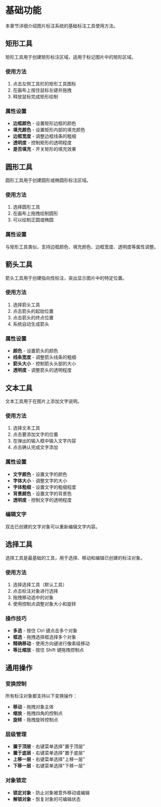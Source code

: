 # 基础功能

本章节详细介绍图片标注系统的基础标注工具使用方法。

## 矩形工具

矩形工具用于创建矩形标注区域，适用于标记图片中的矩形区域。

### 使用方法

1. 点击左侧工具栏的矩形工具图标
2. 在画布上按住鼠标左键并拖拽
3. 释放鼠标完成矩形绘制

### 属性设置

- **边框颜色** - 设置矩形边框的颜色
- **填充颜色** - 设置矩形内部的填充颜色
- **边框宽度** - 调整边框线条的粗细
- **透明度** - 控制矩形的透明程度
- **是否填充** - 开关矩形的填充效果

## 圆形工具

圆形工具用于创建圆形或椭圆形标注区域。

### 使用方法

1. 选择圆形工具
2. 在画布上拖拽绘制圆形
3. 可以绘制正圆或椭圆

### 属性设置

与矩形工具类似，支持边框颜色、填充颜色、边框宽度、透明度等属性调整。

## 箭头工具

箭头工具用于创建指向性标注，突出显示图片中的特定位置。

### 使用方法

1. 选择箭头工具
2. 点击箭头的起始位置
3. 点击箭头的终点位置
4. 系统自动生成箭头

### 属性设置

- **颜色** - 设置箭头的颜色
- **线条宽度** - 调整箭头线条的粗细
- **箭头大小** - 控制箭头头部的大小
- **透明度** - 调整箭头的透明程度

## 文本工具

文本工具用于在图片上添加文字说明。

### 使用方法

1. 选择文本工具
2. 点击要添加文字的位置
3. 在弹出的输入框中输入文字内容
4. 点击确认完成文字添加

### 属性设置

- **文字颜色** - 设置文字的颜色
- **字体大小** - 调整文字的大小
- **字体粗细** - 设置文字的粗细程度
- **背景颜色** - 设置文字的背景色
- **透明度** - 控制文字的透明程度

### 编辑文字

双击已创建的文字对象可以重新编辑文字内容。

## 选择工具

选择工具是最基础的工具，用于选择、移动和编辑已创建的标注对象。

### 使用方法

1. 选择选择工具（默认工具）
2. 点击标注对象进行选择
3. 拖拽移动选中的对象
4. 使用控制点调整对象大小和旋转

### 操作技巧

- **多选** - 按住 Ctrl 键点击多个对象
- **框选** - 拖拽选择框选择多个对象
- **精确移动** - 使用方向键进行像素级移动
- **等比缩放** - 按住 Shift 键拖拽控制点

## 通用操作

### 变换控制

所有标注对象都支持以下变换操作：

- **移动** - 拖拽对象主体
- **缩放** - 拖拽四角的控制点
- **旋转** - 拖拽旋转控制点

### 层级管理

- **置于顶层** - 右键菜单选择"置于顶层"
- **置于底层** - 右键菜单选择"置于底层"
- **上移一层** - 右键菜单选择"上移一层"
- **下移一层** - 右键菜单选择"下移一层"

### 对象锁定

- **锁定对象** - 防止对象被意外移动或编辑
- **解锁对象** - 恢复对象的可编辑状态